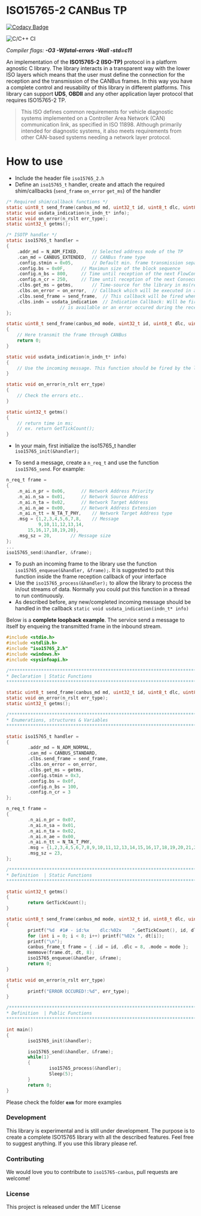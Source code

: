 # ISO15765-2 CANBus TP 

[![Codacy Badge](https://api.codacy.com/project/badge/Grade/b91f404aadf9422d800894f78bb71bb0)](https://app.codacy.com/manual/devcoons/iso15765-canbus?utm_source=github.com&utm_medium=referral&utm_content=devcoons/iso15765-canbus&utm_campaign=Badge_Grade_Dashboard)

![C/C++ CI](https://github.com/devcoons/iso15765-canbus/workflows/C/C++%20CI/badge.svg) 

*Compiler flags: **-O3 -Wfatal-errors -Wall -std=c11***

An implementation of the **ISO15765-2 (ISO-TP)** protocol in a platform agnostic C library. The library interacts in a transparent way with the lower ISO layers which means that the user must define the connection for the reception and the transmission of the CANBus frames. In this way you have a complete control and reusability of this library in different platforms. This library can support **UDS**, **OBDII** and any other application layer protocol that requires ISO15765-2 TP.

>This ISO defines common requirements for vehicle diagnostic systems implemented on a Controller Area Network (CAN) communication link, as specified in ISO 11898.
>Although primarily intended for diagnostic systems, it also meets requirements from other CAN-based systems needing a network layer protocol.

# How to use

- Include the header file `iso15765_2.h`
- Define an `iso15765_t` handler, create and attach the required shim/callbacks (`send_frame` `on_error` `get_ms`) of the handler
```C
/* Required shim/callback functions */
static uint8_t send_frame(canbus_md md, uint32_t id, uint8_t dlc, uint8_t* data);
static void usdata_indication(n_indn_t* info);
static void on_error(n_rslt err_type);
static uint32_t getms();

/* ISOTP handler */
static iso15765_t handler =
{
	.addr_md = N_ADM_FIXED,		// Selected address mode of the TP
	.can_md = CANBUS_EXTENDED,	// CANBus frame type
	.config.stmin = 0x05,		// Default min. frame transmission separation
	.config.bs = 0x0F,		// Maximun size of the block sequence
	.config.n_bs = 800,		// Time until reception of the next FlowControl N_PDU
 	.config.n_cr = 250,		// Time until reception of the next ConsecutiveFrame N_PDU
	.clbs.get_ms = getms,		// Time-source for the library in ms(required)
	.clbs.on_error = on_error,	// Callback which will be executed in any occured error.
	.clbs.send_frame = send_frame,	// This callback will be fired when a transmission of a canbus frame is ready.
	.clbs.indn = usdata_indication	// Indication Callback: Will be fired when a reception
					// is available or an error occured during the reception.
};

static uint8_t send_frame(canbus_md mode, uint32_t id, uint8_t dlc, uint8_t* data)
{
    // Here transmit the frame through CANBus
    return 0;
}

static void usdata_indication(n_indn_t* info)
{
    // Use the incoming message. This function should be fired by the library when a new complete message arrives.
}

static void on_error(n_rslt err_type)
{
    // Check the errors etc..
}

static uint32_t getms()
{
    // return time in ms; 
    // ex. return GetTickCount();
}
```

- In your main, first initialize the iso15765_t handler `iso15765_init(&handler);`

- To send a message, create a `n_req_t` and use the function `iso15765_send`. For example:

```C
n_req_t frame =
{
    .n_ai.n_pr = 0x06,		// Network Address Priority
    .n_ai.n_sa = 0x01,		// Network Source Address
    .n_ai.n_ta = 0x02,		// Network Target Address
    .n_ai.n_ae = 0x00,		// Network Address Extension
    .n_ai.n_tt = N_TA_T_PHY,	// Network Target Address type
    .msg = {1,2,3,4,5,6,7,8,	// Message
    	    9,10,11,12,13,14,
	    15,16,17,18,19,20},
    .msg_sz = 20,		// Message size
};
...
iso15765_send(&handler, &frame);
```
- To push an incoming frame to the library use the function `iso15765_enqueue(&handler, &frame);`. It is suggested to put this function inside the frame reception callback of your interface
- Use the `iso15765_process(&handler);` to allow the library to process the in/out streams of data. Normally you could put this function in a thread to run continuously.
- As described before, any new/completed incoming message should be handled in the callback `static void usdata_indication(indn_t* info)`

Below is a **complete loopback example**. The service send a message to itself by enqueing the transmitted frame in the inbound stream.

```C
#include <stdio.h>
#include <stdlib.h>
#include "iso15765_2.h"
#include <windows.h>
#include <sysinfoapi.h>

/******************************************************************************
* Declaration | Static Functions
******************************************************************************/

static uint8_t send_frame(canbus_md md, uint32_t id, uint8_t dlc, uint8_t* dt);
static void on_error(n_rslt err_type);
static uint32_t getms();

/******************************************************************************
* Enumerations, structures & Variables
******************************************************************************/

static iso15765_t handler =
{
        .addr_md = N_ADM_NORMAL,
        .can_md = CANBUS_STANDARD,
        .clbs.send_frame = send_frame,
        .clbs.on_error = on_error,
        .clbs.get_ms = getms,
        .config.stmin = 0x3,
        .config.bs = 0x0f,
        .config.n_bs = 100,
        .config.n_cr = 3
};

n_req_t frame =
{
        .n_ai.n_pr = 0x07,
        .n_ai.n_sa = 0x01,
        .n_ai.n_ta = 0x02,
        .n_ai.n_ae = 0x00,
        .n_ai.n_tt = N_TA_T_PHY,
        .msg = {1,2,3,4,5,6,7,8,9,10,11,12,13,14,15,16,17,18,19,20,21,22,23},
        .msg_sz = 23,
};

/******************************************************************************
* Definition  | Static Functions
******************************************************************************/

static uint32_t getms()
{
        return GetTickCount();
}

static uint8_t send_frame(canbus_md mode, uint32_t id, uint8_t dlc, uint8_t* dt)
{
        printf("%d  #1# - id:%x    dlc:%02x    ",GetTickCount(), id, dlc);
        for (int i = 0; i < 8; i++) printf("%02x ", dt[i]);
        printf("\n");
        canbus_frame_t frame = { .id = id, .dlc = 8, .mode = mode };
        memmove(frame.dt, dt, 8);
        iso15765_enqueue(&handler, &frame);
        return 0;
}

static void on_error(n_rslt err_type)
{
        printf("ERROR OCCURED!:%d", err_type);
}

/******************************************************************************
* Definition  | Public Functions
******************************************************************************/

int main()
{
        iso15765_init(&handler);

        iso15765_send(&handler, &frame);
        while(1)
        {
                iso15765_process(&handler);
                Sleep(5);
        }
        return 0;
}
```

Please check the folder **`exm`** for more examples

### Development

This library is experimental and is still under development. The purpose is to create a complete ISO15765 library with all the described features. Feel free to suggest anything. If you use this library please ref.

### Contributing
We would love you to contribute to `iso15765-canbus`, pull requests are welcome!

### License
This project is released under the MIT License

